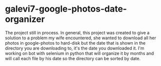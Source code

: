 # galevi7-google-photos-date-organizer
The project still in process.
In general, this project was created to give a solution to a problem my wife encountered, 
she wanted to download all her photos in google-photos to hard-disk but the date that is shown in the directory you are downloading to, it's the date you downloaded it.
I'm working on bot with selenium in python that will organize it by months and will call each file by  his date so the directory can be sorted by date.
